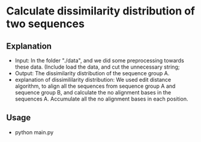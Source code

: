 Calculate dissimilarity distribution of two sequences
=====================================

## Explanation
- Input: In the folder "./data", and we did some preprocessing towards these data. (Include load the data, and cut the unnecessary string;
- Output: The dissimilarity distribution of the sequence group A.
- explanation of dissimililarity distribution: We used edit distance algorithm, to align all the sequences from sequence group A and sequence group B, and calculate the no alignment bases in the sequences A. Accumulate all the no alignment bases in each position. 

## Usage
- python main.py
